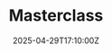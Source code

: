 ---
title: Masterclass
linkTitle: Masterclass
date: '2025-04-29T17:10:00Z'
weight: 1
description: Standard Operating Procedures (SOPs) provide step-by-step instructions
  to ensure efficiency, quality, and compliance, with sections for purpose, scope,
  definitions, process steps, and related resources.
draft: false
ref: masterclass
---